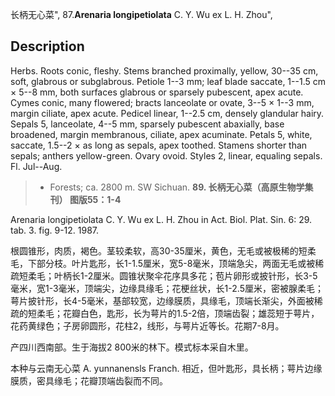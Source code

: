 长柄无心菜",
87.**Arenaria longipetiolata** C. Y. Wu ex L. H. Zhou",

## Description
Herbs. Roots conic, fleshy. Stems branched proximally, yellow, 30--35 cm, soft, glabrous or subglabrous. Petiole 1--3 mm; leaf blade saccate, 1--1.5 cm × 5--8 mm, both surfaces glabrous or sparsely pubescent, apex acute. Cymes conic, many flowered; bracts lanceolate or ovate, 3--5 × 1--3 mm, margin ciliate, apex acute. Pedicel linear, 1--2.5 cm, densely glandular hairy. Sepals 5, lanceolate, 4--5 mm, sparsely pubescent abaxially, base broadened, margin membranous, ciliate, apex acuminate. Petals 5, white, saccate, 1.5--2 × as long as sepals, apex toothed. Stamens shorter than sepals; anthers yellow-green. Ovary ovoid. Styles 2, linear, equaling sepals. Fl. Jul--Aug.

> * Forests; ca. 2800 m. SW Sichuan.
**89. 长柄无心菜（高原生物学集刊） 图版55：1-4**

Arenaria longipetiolata C. Y. Wu ex L. H. Zhou in Act. Biol. Plat. Sin. 6: 29. tab. 3. fig. 9-12. 1987.

根圆锥形，肉质，褐色。茎较柔软，高30-35厘米，黄色，无毛或被极稀的短柔毛，下部分枝。叶片匙形，长1-1.5厘米，宽5-8毫米，顶端急尖，两面无毛或被稀疏短柔毛；叶柄长1-2厘米。圆锥状聚伞花序具多花；苞片卵形或披针形，长3-5毫米，宽1-3毫米，顶端尖，边缘具缘毛；花梗丝状，长1-2.5厘米，密被腺柔毛；萼片披针形，长4-5毫米，基部较宽，边缘膜质，具缘毛，顶端长渐尖，外面被稀疏的短柔毛；花瓣白色，匙形，长为萼片的1.5-2倍，顶端齿裂；雄蕊短于萼片，花药黄绿色；子房卵圆形，花柱2，线形，与萼片近等长。花期7-8月。

产四川西南部。生于海拔2 800米的林下。模式标本采自木里。

本种与云南无心菜 A. yunnanensls Franch. 相近，但叶匙形，具长柄；萼片边缘膜质，密具缘毛；花瓣顶端齿裂而不同。
